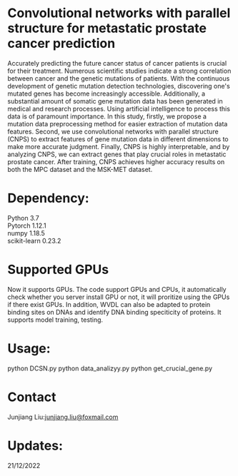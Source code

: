 # Convolutional networks with parallel structure for metastatic prostate cancer prediction
Accurately predicting the future cancer status of cancer patients is crucial for their treatment. Numerous scientific studies indicate a strong correlation between cancer and the genetic mutations of patients. With the continuous development of genetic mutation detection technologies, discovering one's mutated genes has become increasingly accessible. Additionally, a substantial amount of somatic gene mutation data has been generated in medical and research processes. Using artificial intelligence to process this data is of paramount importance. In this study, firstly, we propose a mutation data preprocessing method for easier extraction of mutation data features. Second, we use convolutional networks with parallel structure (CNPS) to extract features of gene mutation data in different dimensions to make more accurate judgment. Finally, CNPS is highly interpretable, and by analyzing CNPS, we can extract genes that play crucial roles in metastatic prostate cancer. After training, CNPS achieves higher accuracy results on both the MPC dataset and the MSK-MET dataset.  
# Dependency:
Python 3.7 <br>
Pytorch 1.12.1 <br>
numpy 1.18.5 <br>
scikit-learn 0.23.2
# Supported GPUs
Now it supports GPUs. The code support GPUs and CPUs, it automatically check whether you server install GPU or not, it will proritize using the GPUs if there exist GPUs.
In addition, WVDL can also be adapted to protein binding sites on DNAs and identify DNA binding speciticity of proteins.
It supports model training, testing.
# Usage:
python DCSN.py
python data_analizyy.py
python get_crucial_gene.py
# Contact
Junjiang Liu:junjiang.liu@foxmail.com
# Updates:
21/12/2022
